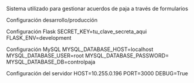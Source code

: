 Sistema utilizado para gestionar acuerdos de paja a través de formularios

Configuración desarrollo/producción

Configuración Flask
SECRET_KEY=tu_clave_secreta_aqui
FLASK_ENV=development

Configuración MySQL
MYSQL_DATABASE_HOST=localhost
MYSQL_DATABASE_USER=root
MYSQL_DATABASE_PASSWORD=
MYSQL_DATABASE_DB=controlpaja

Configuración del servidor
HOST=10.255.0.196
PORT=3000
DEBUG=True
